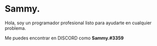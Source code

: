 # Sammy.
Hola, soy un programador profesional listo para ayudarte en cualquier problema.

Me puedes encontrar en DISCORD como **Sammy.#3359**
